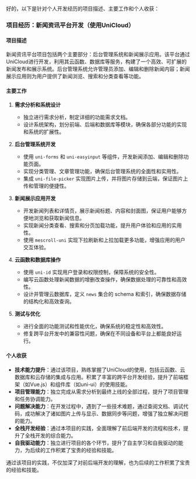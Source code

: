 好的，以下是针对个人开发经历的项目描述、主要工作和个人收获：

### 项目经历：新闻资讯平台开发（使用UniCloud）

#### 项目描述
新闻资讯平台项目包括两个主要部分：后台管理系统和新闻展示应用。该平台通过UniCloud进行开发，利用其云函数、数据库等服务，构建了一个高效、可扩展的新闻发布和展示系统。后台管理系统允许管理员添加、编辑和删除新闻内容；新闻展示应用则为用户提供了新闻浏览、搜索和分类查看等功能。

#### 主要工作
1. **需求分析和系统设计**
   - 独立进行需求分析，制定详细的功能需求文档。
   - 设计系统架构，划分前端、后端和数据库等模块，确保各部分功能的实现和系统的扩展性。

2. **后台管理系统开发**
   - 使用 `uni-forms` 和 `uni-easyinput` 等组件，开发新闻添加、编辑和删除功能页面。
   - 实现分类管理、文章管理功能，确保后台管理系统的全面性和实用性。
   - 集成 `uni-file-picker` 实现图片上传，并将图片存储到云端，保证图片上传和管理的便捷性。

3. **新闻展示应用开发**
   - 开发新闻列表和详情页，展示新闻标题、内容和封面图，保证用户能够方便地浏览和获取新闻信息。
   - 实现新闻分类查看、搜索和分页加载功能，提升用户体验和应用的实用性。
   - 使用 `mescroll-uni` 实现下拉刷新和上拉加载更多功能，增强应用的用户交互体验。

4. **云函数和数据库操作**
   - 使用 `uni-id` 实现用户登录和权限控制，保障系统的安全性。
   - 编写云函数处理新闻数据的增删改查操作，确保数据处理的可靠性和高效性。
   - 设计并管理云数据库，定义 `news` 集合的 schema 和索引，确保数据存储的结构化和高效查询。

5. **测试与优化**
   - 进行全面的功能测试和性能优化，确保系统的稳定性和高效性。
   - 修复跨平台开发中的兼容性问题，确保在不同设备和平台上都能良好运行。

#### 个人收获
- **技术能力提升**：通过该项目，熟练掌握了UniCloud的使用，包括云函数、云数据库和云存储的集成与应用。积累了丰富的跨平台开发经验，提升了前端框架（如Vue.js）和组件库（如uni-ui）的使用技能。
- **项目管理能力**：独立完成从需求分析到最终上线的全部过程，提升了项目管理和任务协调能力。
- **问题解决能力**：在开发过程中，遇到了一些技术难题，通过查阅文档、调试代码，成功解决了诸如图片上传与显示、数据同步等问题，增强了独立解决问题的能力。
- **全栈开发经验**：通过本项目的实践，全面理解了前后端开发的流程和技术，提升了全栈开发的综合能力。
- **自我驱动能力**：独立进行项目的各个环节，提升了自主学习和自我驱动的能力，为后续的工作积累了宝贵的经验和技能。

通过该项目的实践，不仅加深了对前后端开发的理解，也为后续的工作积累了宝贵的经验和技能。